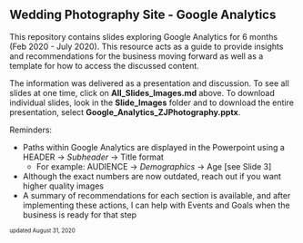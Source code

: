 ## Wedding Photography Site - Google Analytics

This repository contains slides exploring Google Analytics for 6 months (Feb 2020 - July 2020). This resource acts as a guide to provide insights and recommendations for the business moving forward as well as a template for how to access the discussed content.

The information was delivered as a presentation and discussion.
To see all slides at one time, click on **All_Slides_Images.md** above. To download individual slides, look in the **Slide_Images** folder and to download the entire presentation, select **Google_Analytics_ZJPhotography.pptx**.

Reminders: 
* Paths within Google Analytics are displayed in the Powerpoint using a HEADER -> *Subheader* -> Title format 
   * For example: AUDIENCE -> *Demographics* -> Age [see Slide 3]
* Although the exact numbers are now outdated, reach out if you want higher quality images
* A summary of recommendations for each section is available, and after implementing these actions, I can help with Events and Goals when the business is ready for that step


<sub><sup>updated August 31, 2020</sup></sub>
